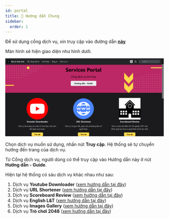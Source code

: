 ```yaml
---
id: portal
title: 📖 Hướng dẫn Chung
sidebar:
  order: 1
---
```


Để sử dụng cổng dịch vụ, xin truy cập vào đường dẫn [**này**](https://portal.builetuananh.name.vn/services)

Màn hình sẽ hiện giao diện như hình dưới.

![Service Portal](../../../assets/services/home.png)

Chọn dịch vụ muốn sử dụng, nhấn nút **Truy cập**. Hệ thống sẽ tự chuyển hướng đến trang của dịch vụ.

Từ Cổng dịch vụ, người dùng có thể truy cập vào Hướng dẫn này ở nút **Hướng dẫn - Guide**.

Hiện tại hệ thống có sáu dịch vụ khác nhau như sau:

1. Dịch vụ **Youtube Downloader** ([xem hướng dẫn tại đây](./youtube))
2. Dịch vụ **URL Shortener** ([xem hướng dẫn tại đây](./shortener))
3. Dịch vụ **Scoreboard Review** ([xem hướng dẫn tại đây](./scoreboard))
4. Dịch vụ **English L&T** ([xem hướng dẫn tại đây](./english))
5. Dịch vụ **Images Gallery** ([xem hướng dẫn tại đây](./gallery))
6. Dịch vụ **Trò chơi 2048** ([xem hướng dẫn tại đây](./games))
